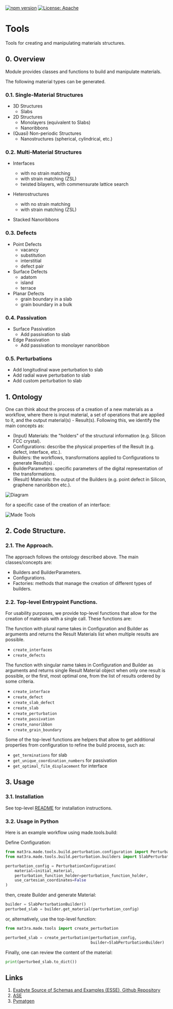 [![npm version](https://badge.fury.io/js/%40mat3ra%2Fmade.svg)](https://badge.fury.io/js/%40mat3ra%2Fmade)
[![License: Apache](https://img.shields.io/badge/License-Apache-blue.svg)](https://www.apache.org/licenses/LICENSE-2.0)

# Tools

Tools for creating and manipulating materials structures.

## 0. Overview

Module provides classes and functions to build and manipulate materials.

The following material types can be generated.

### 0.1. Single-Material Structures

- 3D Structures
  - Slabs
- 2D Structures
  - Monolayers (equivalent to Slabs)
  - Nanoribbons
- (Quasi) Non-periodic Structures
  - Nanostructures (spherical, cylindrical, etc.)

### 0.2. Multi-Material Structures

- Interfaces
  - with no strain matching
  - with strain matching (ZSL)
  - twisted bilayers, with commensurate lattice search
- Heterostructures
  - with no strain matching
  - with strain matching (ZSL)

- Stacked Nanoribbons

### 0.3. Defects

- Point Defects
  - vacancy
  - substitution
  - interstitial
  - defect pair
- Surface Defects
  - adatom
  - island
  - terrace
- Planar Defects
  - grain boundary in a slab
  - grain boundary in a bulk

### 0.4. Passivation

- Surface Passivation
  - Add passivation to slab
- Edge Passivation
  - Add passivation to monolayer nanoribbon

### 0.5. Perturbations

- Add longitudinal wave perturbation to slab
- Add radial wave perturbation to slab
- Add custom perturbation to slab

## 1. Ontology

One can think about the process of a creation of a new materials as a workflow, where there is input material, a set of operations that are applied to it, and the output material(s) - Result(s). Following this, we identify the main concepts as:

- (Input) Materials: the "holders" of the structural information (e.g. Silicon FCC crystal).
- Configurations: describe the physical properties of the Result (e.g. defect, interface, etc.).
- Builders: the workflows, transformations applied to Configurations to generate Result(s) .
- BuilderParameters: specific parameters of the digital representation of the transformations.
- (Result) Materials: the output of the Builders (e.g. point defect in Silicon, graphene nanoribbon etc.).

![Diagram](../../../../../images/made/tools/tools_diagram_general.png)

for a specific case of the creation of an interface:

[//]: # (a diagram that explains the relationships for an Interface)
![Made Tools](../../../../../images/made/tools/tools_diagram_interface.png)


## 2. Code Structure.

### 2.1. The Approach.

The approach follows the ontology described above. The main classes/concepts are:

- Builders and BuilderParameters.
- Configurations.
- Factories: methods that manage the creation of different types of builders.


### 2.2. Top-level Entrypoint Functions.

For usability purposes, we provide top-level functions that allow for the creation of materials with a single call. These functions are:

[//]: # (Explain the helper functions and their purpose `create_interface`.)

The function with plural name takes in Configuration and Builder as arguments and returns the Result Materials list when multiple results are possible.

- `create_interfaces`
- `create_defects`


The function with singular name takes in Configuration and Builder as arguments and returns single Result Material object when only one result is possible, or the first, most optimal one, from the list of results ordered by some criteria.

- `create_interface`
- `create_defect`
- `create_slab_defect`
- `create_slab`
- `create_perturbation`
- `create_passivation`
- `create_nanoribbon`
- `create_grain_boundary`

Some of the top-level functions are helpers that allow to get additional properties from configuration to refine the build process, such as:
- `get_terminations` for slab
- `get_unique_coordination_numbers` for passivation
- `get_optimal_film_displacement` for interface


## 3. Usage

### 3.1. Installation

See top-level [README](../../../../../README.md) for installation instructions.

### 3.2. Usage in Python

Here is an example workflow using made.tools.build:

Define Configuration:

```python
from mat3ra.made.tools.build.perturbation.configuration import PerturbationConfiguration
from mat3ra.made.tools.build.perturbation.builders import SlabPerturbationBuilder

perturbation_config = PerturbationConfiguration(
    material=initial_material,
    perturbation_function_holder=perturbation_function_holder,
    use_cartesian_coordinates=False
)
```

then, create Builder and generate Material:

```python
builder = SlabPerturbationBuilder()
perturbed_slab = builder.get_material(perturbation_config)
```

or, alternatively, use the top-level function:

```python
from mat3ra.made.tools import create_perturbation

perturbed_slab = create_perturbation(perturbation_config,
                                     builder=SlabPerturbationBuilder)
```

Finally, one can review the content of the material:

```python
print(perturbed_slab.to_dict())
```



## Links

1. [Exabyte Source of Schemas and Examples (ESSE), Github Repository](https://arxiv.org/abs/1902.10838, "Exabyte Source of Schemas and Examples (ESSE), Github Repository")
2. [ASE](https://wiki.fysik.dtu.dk/ase/, "ASE")
3. [Pymatgen](https://pymatgen.org/, "Pymatgen")
